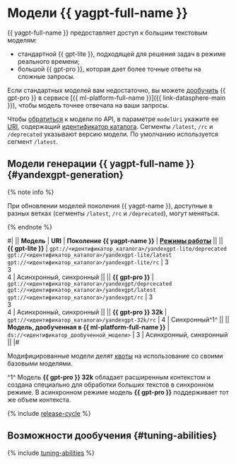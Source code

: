 # Модели {{ yagpt-full-name }}

{{ yagpt-full-name }} предоставляет доступ к большим текстовым моделям:

* стандартной {{ gpt-lite }}, подходящей для решения задач в режиме реального времени;
* большой {{ gpt-pro }}, которая дает более точные ответы на сложные запросы.

Если стандартных моделей вам недостаточно, вы можете [дообучить](../../tutorials/yagpt-tuning) {{ gpt-pro }} в сервисе [{{ ml-platform-full-name }}]({{ link-datasphere-main }}), чтобы модель точнее отвечала на ваши запросы.

Чтобы [обратиться](../../operations/yandexgpt/create-prompt.md) к модели по API, в параметре `modelUri` укажите ее [URI](https://ru.wikipedia.org/wiki/URI), содержащий [идентификатор каталога](../../../resource-manager/operations/folder/get-id.md). Сегменты `/latest`, `/rc` и `/deprecated` указывают версию модели. По умолчанию используется сегмент `/latest`.

## Модели генерации {{ yagpt-full-name }} {#yandexgpt-generation}

{% note info %}

При обновлении моделей поколения {{ yagpt-name }}, доступные в разных ветках (сегменты `/latest`, `/rc` и `/deprecated`), могут меняться.

{% endnote %}

#|
|| **Модель** | **URI** | **Поколение {{ yagpt-name }}** | **[Режимы работы](../index.md#working-mode)** ||
|| **{{ gpt-lite }}** | `gpt://<идентификатор_каталога>/yandexgpt-lite/deprecated`
`gpt://<идентификатор_каталога>/yandexgpt-lite/latest` 
`gpt://<идентификатор_каталога>/yandexgpt-lite/rc`	| 3</br>3</br>4 |  Асинхронный, синхронный ||
|| **{{ gpt-pro }}** | `gpt://<идентификатор_каталога>/yandexgpt/deprcecated` 
`gpt://<идентификатор_каталога>/yandexgpt/latest` 
`gpt://<идентификатор_каталога>/yandexgpt/rc` | 3</br>3</br>4  | Асинхронный, синхронный ||
|| **{{ gpt-pro }} 32k** | `gpt://<идентификатор_каталога>/yandexgpt-32k/rc` | 4 | Синхронный^1^ ||
|| **Модель, дообученная в {{ ml-platform-full-name }}** | `ds://<идентификатор_дообученной_модели>` | 3 | Асинхронный, синхронный ||
|#

Модифицированные модели делят [квоты](../limits.md#quotas) на использование со своими базовыми моделями.

^1^ Модель **{{ gpt-pro }} 32k** обладает расширенным контекстом и создана специально для обработки больших текстов в синхронном режиме. В асинхронном режиме модель **{{ gpt-pro }}** поддерживает тот же объем контекста. 

{% include [release-cycle](../../../_includes/foundation-models/release-cycle.md) %}

## Возможности дообучения {#tuning-abilities}

{% include [tuning-abilities](../../../_includes/foundation-models/yandexgpt/tuning-abilities.md) %}
